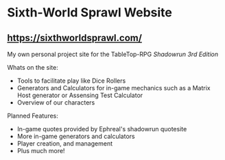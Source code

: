 # Sixth-World Sprawl Website

## https://sixthworldsprawl.com/

My own personal project site for the TableTop-RPG _Shadowrun 3rd Edition_

Whats on the site:
- Tools to facilitate play like Dice Rollers
- Generators and Calculators for in-game mechanics such as a Matrix Host generator or Assensing Test Calculator
- Overview of our characters

Planned Features:
- In-game quotes provided by Ephreal's shadowrun quotesite
- More in-game generators and calculators
- Player creation, and management
- Plus much more!
